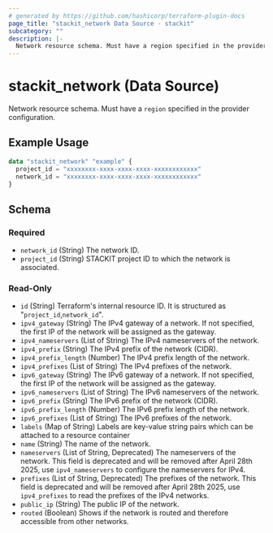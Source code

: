 ```yaml
---
# generated by https://github.com/hashicorp/terraform-plugin-docs
page_title: "stackit_network Data Source - stackit"
subcategory: ""
description: |-
  Network resource schema. Must have a region specified in the provider configuration.
---
```


# stackit_network (Data Source)

Network resource schema. Must have a `region` specified in the provider configuration.

## Example Usage

```terraform
data "stackit_network" "example" {
  project_id = "xxxxxxxx-xxxx-xxxx-xxxx-xxxxxxxxxxxx"
  network_id = "xxxxxxxx-xxxx-xxxx-xxxx-xxxxxxxxxxxx"
}
```

<!-- schema generated by tfplugindocs -->
## Schema

### Required

- `network_id` (String) The network ID.
- `project_id` (String) STACKIT project ID to which the network is associated.

### Read-Only

- `id` (String) Terraform's internal resource ID. It is structured as "`project_id`,`network_id`".
- `ipv4_gateway` (String) The IPv4 gateway of a network. If not specified, the first IP of the network will be assigned as the gateway.
- `ipv4_nameservers` (List of String) The IPv4 nameservers of the network.
- `ipv4_prefix` (String) The IPv4 prefix of the network (CIDR).
- `ipv4_prefix_length` (Number) The IPv4 prefix length of the network.
- `ipv4_prefixes` (List of String) The IPv4 prefixes of the network.
- `ipv6_gateway` (String) The IPv6 gateway of a network. If not specified, the first IP of the network will be assigned as the gateway.
- `ipv6_nameservers` (List of String) The IPv6 nameservers of the network.
- `ipv6_prefix` (String) The IPv6 prefix of the network (CIDR).
- `ipv6_prefix_length` (Number) The IPv6 prefix length of the network.
- `ipv6_prefixes` (List of String) The IPv6 prefixes of the network.
- `labels` (Map of String) Labels are key-value string pairs which can be attached to a resource container
- `name` (String) The name of the network.
- `nameservers` (List of String, Deprecated) The nameservers of the network. This field is deprecated and will be removed after April 28th 2025, use `ipv4_nameservers` to configure the nameservers for IPv4.
- `prefixes` (List of String, Deprecated) The prefixes of the network. This field is deprecated and will be removed after April 28th 2025, use `ipv4_prefixes` to read the prefixes of the IPv4 networks.
- `public_ip` (String) The public IP of the network.
- `routed` (Boolean) Shows if the network is routed and therefore accessible from other networks.
